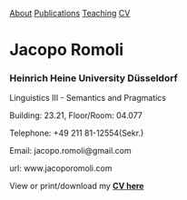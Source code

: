 <a href="https://jacoporomoli.github.io/JacopoRomoli/">About</a>
<a href="https://jacoporomoli.github.io/Publications">Publications</a>
<a href="https://jacoporomoli.github.io/Teaching">Teaching</a>
<a href="https://jacoporomoli.github.io/CV/">CV</a>

# Jacopo Romoli
### Heinrich Heine University Düsseldorf

<p>Linguistics III - Semantics and Pragmatics </p>
<p>Building: 23.21, Floor/Room: 04.077</p>
<p> Telephone: +49 211 81-12554(Sekr.)</p>
<p>Email: jacopo.romoli@gmail.com</p>
<p>url: www.jacoporomoli.com</p>

View or print/download my [**CV here**](/cv.pdf)
